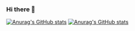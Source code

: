 ### Hi there 👋

<!--
**baltikaa9/baltikaa9** is a ✨ _special_ ✨ repository because its `README.md` (this file) appears on your GitHub profile.

Here are some ideas to get you started:

- 🔭 I’m currently working on ...
- 🌱 I’m currently learning ...
- 👯 I’m looking to collaborate on ...
- 🤔 I’m looking for help with ...
- 💬 Ask me about ...
- 📫 How to reach me: ...
- 😄 Pronouns: ...
- ⚡ Fun fact: ...
-->

[![Anurag's GitHub stats](https://github-readme-stats.vercel.app/api?username=baltikaa9&show_icons=true&theme=dark&bg_color=00000000&locale=ru)](https://github.com/anuraghazra/github-readme-stats#gh-light-mode-only)
[![Anurag's GitHub stats](https://github-readme-stats.vercel.app/api?username=baltikaa9&show_icons=true&theme=graywhite&bg_color=00000000&locale=ru)](https://github.com/anuraghazra/github-readme-stats#gh-dark-mode-only)
